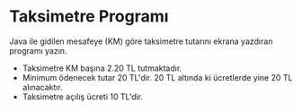 <h1>Taksimetre Programı</h1>

<p>Java ile gidilen mesafeye (KM) göre taksimetre tutarını ekrana yazdıran programı yazın.</p>

<ul>

<li>Taksimetre KM başına 2.20 TL tutmaktadır.</li>
<li>Minimum ödenecek tutar 20 TL'dir. 20 TL altında ki ücretlerde yine 20 TL alınacaktır.</li>
<li>Taksimetre açılış ücreti 10 TL'dir.</li>

</ul>